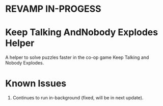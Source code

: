 # REVAMP IN-PROGESS

# Keep Talking AndNobody Explodes Helper
A helper to solve puzzles faster in the co-op game Keep Talking and Nobody Explodes.

# Known Issues
1. Continues to run in-background (fixed, will be in next update).
